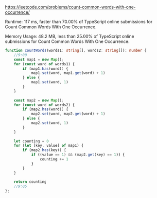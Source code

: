 https://leetcode.com/problems/count-common-words-with-one-occurrence/


Runtime: 117 ms, faster than 70.00% of TypeScript online submissions for Count Common Words With One Occurrence.

Memory Usage: 48.2 MB, less than 25.00% of TypeScript online submissions for Count Common Words With One Occurrence.


```typescript
function countWords(words1: string[], words2: string[]): number {
    //9:00
    const map1 = new Map();
    for (const word of words1) {
        if (map1.has(word)) {
            map1.set(word, map1.get(word) + 1)
        } else {
            map1.set(word, 1)
        }
    }
    
    const map2 = new Map();
    for (const word of words2) {
        if (map2.has(word)) {
            map2.set(word, map2.get(word) + 1)
        } else {
            map2.set(word, 1)
        }
    }
    
    let counting = 0
    for (let [key, value] of map1) {
        if (map2.has(key)) {
            if ((value == 1) && (map2.get(key) == 1)) {
                counting += 1
            }
        }
    }
    
    return counting
    //9:05
};
```
